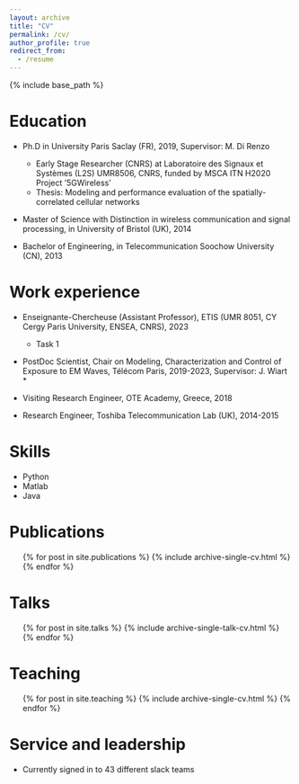 ```yaml
---
layout: archive
title: "CV"
permalink: /cv/
author_profile: true
redirect_from:
  - /resume
---
```


{% include base_path %}

Education
======
* Ph.D in University Paris Saclay (FR), 2019, Supervisor: M. Di Renzo
  * Early Stage Researcher (CNRS) at Laboratoire des Signaux et Systèmes (L2S) UMR8506, CNRS, funded by MSCA ITN H2020 Project ’5GWireless’
  * Thesis: Modeling and performance evaluation of the spatially-correlated cellular networks
  <!---* Jury of oral defense: I. Fijalkow (Chair), M. Dias de Amorim (referee), P. Mary (referee), M. Coupechoux, P. Martins, L. Mroueh-->

* Master of Science with Distinction in wireless communication and signal processing, in University of Bristol (UK), 2014

* Bachelor of Engineering, in Telecommunication Soochow University (CN), 2013



Work experience
======
* Enseignante-Chercheuse (Assistant Professor), ETIS (UMR 8051, CY Cergy Paris University, ENSEA, CNRS), 2023
  * Task 1

* PostDoc Scientist, Chair on Modeling, Characterization and Control of Exposure to EM Waves, Télécom Paris, 2019-2023, Supervisor: J. Wiart
  *
* Visiting Research Engineer, OTE Academy, Greece, 2018
* Research Engineer, Toshiba Telecommunication Lab (UK), 2014-2015 


<!---Chair on Modeling, Characterization and Control of Exposure to Electromagnetic Waves Supervisor: J. Wiart
Project: SEAWave (Leader: T. Samaras, Aristotle university of thessaloniki, Greece) Topic: Monitoring of downlink exposure induced by network infrastructure
Project: Goliat (Leader: M. Guxens, ISGlobal Spain)
Topic: RF-EMF exposure patterns and levels in young people and workers
Jan.2018-May.2018 VisitingResearchEngineer,OTEAcademy,Greece Topic: Modeling cellular networks with realistic BS database
Sept. 2014 - Aug. 2015 Research Engineer, Toshiba Telecommunication Lab, Bristol, UK
Topic: Study on the border effect and antenna directivity in interference limited ad hoc
networks. Distributed power allocation in cognitive radio-->


  
Skills
======
* Python
* Matlab
* Java

Publications
======
  <ul>{% for post in site.publications %}
    {% include archive-single-cv.html %}
  {% endfor %}</ul>
  
Talks
======
  <ul>{% for post in site.talks %}
    {% include archive-single-talk-cv.html %}
  {% endfor %}</ul>
  
Teaching
======
  <ul>{% for post in site.teaching %}
    {% include archive-single-cv.html %}
  {% endfor %}</ul>
  
Service and leadership
======
* Currently signed in to 43 different slack teams
